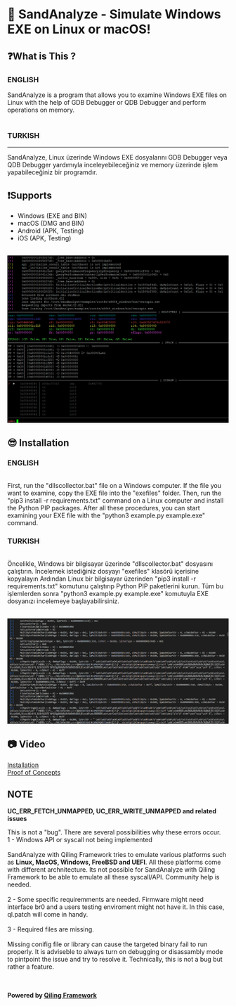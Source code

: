 # 🚀 SandAnalyze - Simulate Windows EXE on Linux or macOS!

<h2>❓What is This ?</h2>
<p>
<h3>ENGLISH</h3>
SandAnalyze is a program that allows you to examine Windows EXE files on Linux with the help of GDB Debugger or QDB Debugger and perform operations on memory.
<br><br>
<h3>TURKISH</h3>
<hr>
SandAnalyze, Linux üzerinde Windows EXE dosyalarını GDB Debugger veya QDB Debugger yardımıyla inceleyebileceğiniz ve memory üzerinde işlem yapabileceğiniz bir programdır.
</p>

<h2>❗Supports</h2>
<ul>
  <li>Windows (EXE and BIN)</li>
  <li>macOS (DMG and BIN)</li>
  <li>Android (APK, Testing)</li>
  <li>iOS (APK, Testing)</li>
</ul>


<br>
<img src="pic/test2.png" />
<br>

<h2>😎 Installation</h2>
<p>
<h3>ENGLISH</h3>
<br>
First, run the "dllscollector.bat" file on a Windows computer.
If the file you want to examine, copy the EXE file into the "exefiles" folder.
Then, run the "pip3 install -r requirements.txt" command on a Linux computer and install the Python PIP packages.
After all these procedures, you can start examining your EXE file with the "python3 example.py example.exe" command.
<br>
<h3>TURKISH</h3>
<br>
Öncelikle, Windows bir bilgisayar üzerinde "dllscollector.bat" dosyasını çalıştırın.
İncelemek istediğiniz dosyayı "exefiles" klasörü içerisine kopyalayın
Ardından Linux bir bilgisayar üzerinden "pip3 install -r requirements.txt" komutunu çalıştırıp Python PIP paketlerini kurun.
Tüm bu işlemlerden sonra "python3 example.py example.exe" komutuyla EXE dosyanızı incelemeye başlayabilirsiniz.
</p>

<br>
<img src="pic/test1.png" />
<br>

<h2>📷 Video</h2>

<a href="https://github.com/alicangnll/SandAnalyze/blob/main/pic/installation.mp4">Installation</a>
<br>
<a href="https://github.com/alicangnll/SandAnalyze/assets/23417905/d91f09bb-c50c-4706-9489-fa96c72dec7f">Proof of Concepts</a>

<h2>NOTE </h2>
<p>
<b>UC_ERR_FETCH_UNMAPPED, UC_ERR_WRITE_UNMAPPED and related issues</b>

This is not a "bug". There are several possibilities why these errors occur.
<br>
1 - Windows API or syscall not being implemented
<br><br>
SandAnalyze with Qiling Framework tries to emulate various platforms such as <b>Linux, MacOS, Windows, FreeBSD and UEFI</b>. All these platforms come with different archnitecture. Its not possible for SandAnalyze with Qiling Framework to be able to emulate all these syscall/API. Community help is needed.
<br><br>
2 - Some specific requiremments are needed.
Firmware might need interface br0 and a users testing enviroment might not have it. In this case, ql.patch will come in handy.
<br><br>
3 - Required files are missing.
<br><br>
Missing conifig file or library can cause the targeted binary fail to run properly.
It is adviseble to always turn on debugging or disassambly mode to pintpoint the issue and try to resolve it. Technically, this is not a bug but rather a feature.
</p>
<br><br>
<b>Powered by <a href="https://docs.qiling.io/en/latest">Qiling Framework</a></b>
